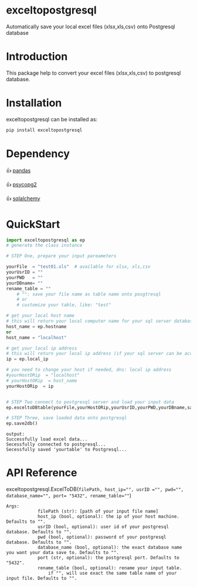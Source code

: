 # exceltopostgresql

Automatically save your local excel files (xlsx,xls,csv) onto Postgresql database

# Introduction

This package help to convert your excel files (xlsx,xls,csv) to postgresql database.

# Installation

exceltopostgresql can be installed as:

```python
pip install exceltopostgresql
```

# Dependency

👍 [pandas](https://pandas.pydata.org/)

👍 [psycopg2](https://pypi.org/project/psycopg2/)

👍 [sqlalchemy](https://www.sqlalchemy.org/)

# QuickStart

```python
import exceltopostgresql as ep
# generate the class instance

# STEP One, prepare your input pareameters

yourFile  = "test01.xls"  # available for xlsx, xls,csv
yourUsrID = ""
yourPWD   = ""
yourDBname= ""
rename_table = ""
	# "": save your file name as table name onto posgtresql
	# or
	# customize your table, like: "test"

# get your local host name
# this will return your local computer name for your sql server database
host_name = ep.hostname
or
host_name = "localhost"

# get your local ip address
# this will return your local ip address (if your sql server can be accessed by DNS)
ip = ep.local_ip

# you need to change your host if needed, dns: local ip address
#yourHostORip  = "localhost"
# yourHostORip  = host_name
yourHostORip  = ip


# STEP Two connect to postgresql server and load your input data
ep.exceltoDBtable(yourFile,yourHostORip,yourUsrID,yourPWD,yourDBname,save2tableName)

# STEP Three, save loaded data onto postgresql
ep.save2db()

```


```
output:
Successfully load excel data...
Secessfully connected to postgresql...
Secessfully saved 'yourtable' to Postgresql...
```

# API Reference

exceltopostgresql.ExcelToDB(`filePath, host_ip="", usrID ="", pwd="", database_name="", port= "5432", rename_table=""`)

```
Args:
            filePath (str): [path of your input file name]
            host_ip (bool, optional): the ip of your host machine. Defaults to "".
            usrID (bool, optional): user id of your postgresql database. Defaults to "".
            pwd (bool, optional): password of your postgresql database. Defaults to "".
            database_name (bool, optional): the exact database name you want your data save to. Defaults to "".
            port (str, optional): the postgresql port. Defaults to "5432".
            rename_table (bool, optional): rename your input table.
                if "", will use exact the same table name of your input file. Defaults to "".
```
